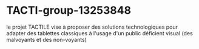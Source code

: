 # TACTI-group-13253848
le projet TACTILE vise à proposer des solutions technologiques pour adapter des tablettes classiques à l'usage d'un public déficient visual (des malvoyants et des non-voyants)
